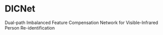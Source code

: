 # DICNet
Dual-path Imbalanced Feature Compensation Network for Visible-Infrared Person Re-identification
